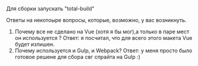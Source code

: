 Для сборки запускать "total-build"

Ответы на некотоыре вопросы, которые, возможно, у вас возникнуть.
1) Почему все не сделано на Vue (хотя я бы мог),а только в паре мест он используется ?
  Ответ: я посчитал, что для всего этого макета Vue будет излишен.
2) Почему используется и Gulp, и Webpack?
  Ответ: у меня просто было готовое решене для сбора свг спрайта на Gulp :) 

